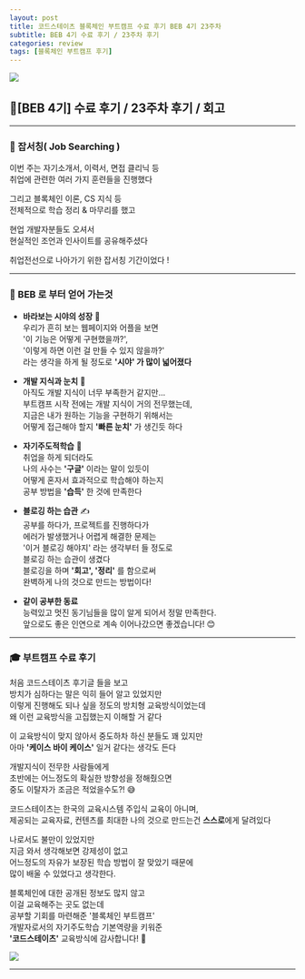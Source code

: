 ```yaml
---
layout: post
title: 코드스테이츠 블록체인 부트캠프 수료 후기 BEB 4기 23주차
subtitle: BEB 4기 수료 후기 / 23주차 후기
categories: review
tags: [블록체인 부트캠프 후기]
---
```


![](https://velog.velcdn.com/images/-__-/post/f8356d11-ea65-4a0c-b03c-ecde9d118a6a/image.png)

## 🎉[BEB 4기] 수료 후기 / 23주차 후기 / 회고

<hr>

### 🔎 잡서칭( Job Searching )

이번 주는 자기소개서, 이력서, 면접 클리닉 등<br>
취업에 관련한 여러 가지 훈련들을 진행했다

그리고 블록체인 이론, CS 지식 등<br>
전체적으로 학습 정리 & 마무리를 했고

현업 개발자분들도 오셔서<br>
현실적인 조언과 인사이트를 공유해주셨다

취업전선으로 나아가기 위한 잡서칭 기간이었다 !

---

### 🎁 BEB 로 부터 얻어 가는것

- **바라보는 시야의 성장** 🔎<br>
  우리가 흔히 보는 웹페이지와 어플을 보면<br>
  '이 기능은 어떻게 구현했을까?',<br>
  '이렇게 하면 이런 걸 만들 수 있지 않을까?'<br>
  라는 생각을 하게 될 정도로 **'시야' 가 많이 넓어졌다**

- **개발 지식과 눈치** 👀<br>
  아직도 개발 지식이 너무 부족한거 같지만...<br>
  부트캠프 시작 전에는 개발 지식이 거의 전무했는데,<br>
  지금은 내가 원하는 기능을 구현하기 위해서는<br>
  어떻게 접근해야 할지 **'빠른 눈치'** 가 생긴듯 하다

- **자기주도적학습** 🧐<br>
  취업을 하게 되더라도<br>
  나의 사수는 **'구글'** 이라는 말이 있듯이<br>
  어떻게 혼자서 효과적으로 학습해야 하는지<br>
  공부 방법을 **'습득'** 한 것에 만족한다

- **블로깅 하는 습관** ✍<br>
  공부를 하다가, 프로젝트를 진행하다가<br>
  에러가 발생했거나 어렵게 해결한 문제는<br>
  '이거 블로깅 해야지' 라는 생각부터 들 정도로<br>
  블로깅 하는 습관이 생겼다<br>
  블로깅을 하며 **'회고', '정리'** 를 함으로써<br>
  완벽하게 나의 것으로 만드는 방법이다!

- **같이 공부한 동료**<br>
  능력있고 멋진 동기님들을 많이 알게 되어서 정말 만족한다.<br>
  앞으로도 좋은 인연으로 계속 이어나갔으면 좋겠습니다! 😊

<hr>

### 🎓 부트캠프 수료 후기

처음 코드스테이츠 후기글 들을 보고<br>
방치가 심하다는 말은 익히 들어 알고 있었지만<br>
이렇게 진행해도 되나 싶을 정도의 방치형 교육방식이었는데<br>
왜 이런 교육방식을 고집했는지 이해할 거 같다

이 교육방식이 맞지 않아서 중도하차 하신 분들도 꽤 있지만<br>
아마 **'케이스 바이 케이스'** 일거 같다는 생각도 든다

개발지식이 전무한 사람들에게<br>
초반에는 어느정도의 확실한 방향성을 정해줬으면<br>
중도 이탈자가 조금은 적었을수도?! 😅

코드스테이츠는 한국의 교육시스템 주입식 교육이 아니며,<br>
제공되는 교육자료, 컨텐츠를 최대한 나의 것으로 만드는건 **스스로**에게 달려있다

나로서도 불만이 있었지만<br>
지금 와서 생각해보면 강제성이 없고<br>
어느정도의 자유가 보장된 학습 방법이 잘 맞았기 때문에<br>
많이 배울 수 있었다고 생각한다.

블록체인에 대한 공개된 정보도 많지 않고<br>
이걸 교육해주는 곳도 없는데<br>
공부할 기회를 마련해준 '블록체인 부트캠프'<br>
개발자로서의 자기주도학습 기본역량을 키워준<br>
**'코드스테이츠'** 교육방식에 감사합니다! 🙏

![](https://velog.velcdn.com/images/-__-/post/d33df8d1-436b-4a26-8134-e4f7cb9ae9c1/image.png)

---
